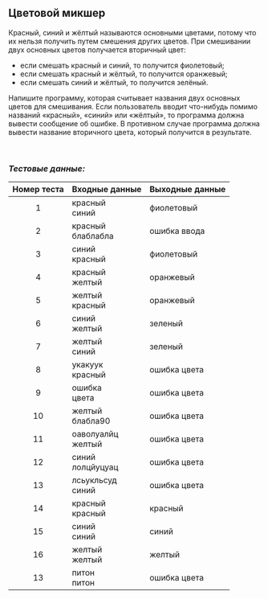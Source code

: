 ## Цветовой микшер

Красный, синий и жёлтый называются основными цветами, потому что их нельзя получить путем смешения других цветов.
При смешивании двух основных цветов получается вторичный цвет:

- если смешать красный и синий, то получится фиолетовый;
- если смешать красный и жёлтый, то получится оранжевый;
- если смешать синий и жёлтый, то получится зелёный.
 
Напишите программу, которая считывает названия двух основных цветов для смешивания.
Если пользователь вводит что-нибудь помимо названий «красный», «синий» или «жёлтый»,
то программа должна вывести сообщение об ошибке. В противном случае программа должна вывести название вторичного цвета,
который получится в результате.

<br>

### *Тестовые данные:*

| Номер теста | Входные данные       | Выходные данные |
|:-----------:|----------------------|-----------------|
|      1      | красный<br>синий     | фиолетовый      |
|      2      | красный<br>блаблабла | ошибка ввода    |
|      3      | синий<br>красный     | фиолетовый      |
|      4      | красный<br>желтый    | оранжевый       |
|      5      | желтый<br>красный    | оранжевый       |
|      6      | синий<br>желтый      | зеленый         |
|      7      | желтый<br>синий      | зеленый         |
|      8      | укакуук<br>красный   | ошибка цвета    |
|      9      | ошибка<br>цвета      | ошибка цвета    |
|     10      | желтый<br>блабла90   | ошибка цвета    |
|     11      | оаволуалйц<br>желтый | ошибка цвета    |
|     12      | синий<br>лолцйуцуац  | ошибка цвета    |
|     13      | лсьукльсуд<br>синий  | ошибка цвета    |
|     14      | красный<br>красный   | красный         |
|     15      | синий<br>синий       | синий           |
|     16      | желтый<br>желтый     | желтый          |
|     13      | питон<br>питон       | ошибка цвета    |